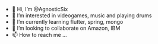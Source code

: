 - 👋 Hi, I’m @AgnosticSix
- 👀 I’m interested in videogames, music and playing drums
- 🌱 I’m currently learning flutter, spring, mongo
- 💞️ I’m looking to collaborate on Amazon, IBM
- 📫 How to reach me ...

<!---
AgnosticSix/AgnosticSix is a ✨ special ✨ repository because its `README.md` (this file) appears on your GitHub profile.
You can click the Preview link to take a look at your changes.
--->
